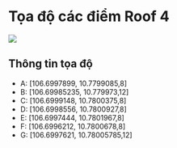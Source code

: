 # Tọa độ các điểm Roof 4

![](roof4.png)

## Thông tin tọa độ

- A: [106.6997899, 10.7799085,8]
- B: [106.69985235, 10.779973,12]
- C: [106.6999148, 10.7800375,8]
- D: [106.6998556, 10.7800927,8]
- E: [106.6997444, 10.7801967,8]
- F: [106.6996212, 10.7800678,8]
- G: [106.6997621, 10.78005785,12]
